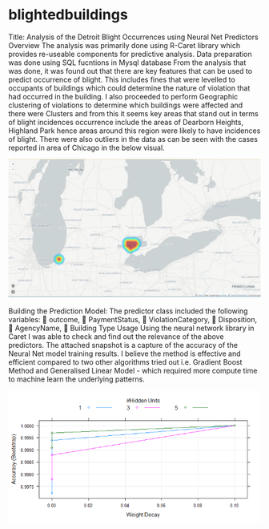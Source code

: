# blightedbuildings

Title: Analysis of the Detroit Blight Occurrences using Neural Net Predictors
Overview
The analysis was primarily done using R-Caret library which provides re-useable components for predictive analysis. Data preparation was done using SQL fucntions in Mysql database
From the analysis that was done, it was found out that there are key features that can be used to predict occurrence of blight. This includes fines that were levelled to occupants of buildings which could determine the nature of violation that had occurred in the building.
I also proceeded to perform Geographic clustering of violations to determine which buildings were affected and there were Clusters and from this it seems key areas that stand out in terms of blight incidences occurrence include the areas of Dearborn Heights, Highland Park hence areas around this region were likely to have incidences of blight.
There were also outliers in the data as can be seen with the cases reported in area of Chicago in the below visual.


![alt text](https://github.com/rwaithaka/blightedbuildings/blob/master/detroitblight.png)


Building the Prediction Model:
The predictor class included the following variables:
 outcome,
 PaymentStatus,
 ViolationCategory,
 Disposition,
 AgencyName,
 Building Type Usage
Using the neural network library in Caret I was able to check and find out the relevance of the above
predictors.
The attached snapshot is a capture of the accuracy of the Neural Net model training results. I believe
the method is effective and efficient compared to two other algorithms tried out i.e. Gradient Boost
Method and Generalised Linear Model - which required more compute time to machine learn the
underlying patterns.

![alt text](https://github.com/rwaithaka/blightedbuildings/blob/master/accuracy-weightdecay.png)

